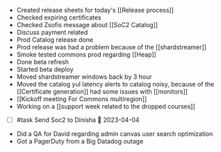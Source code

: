* Created release sheets for today's [[Release process]]
* Checked expiring certificates
* Checked Zsofis message about [[SoC2 Catalog]]
* Discuss payment related 
* Prod Catalog release done
* Prod release was had a problem because of the [[shardstreamer]]
* Smoke tested commons prod regarding [[Heap]]
* Done beta refresh
* Started beta deploy
* Moved shardstreamer windows back by 3 hour
* Moved the catalog yul latency alerts to catalog noisy, because of the [[Certificate generation]] had some issues with [[monitors]]
* [[Kickoff meeting For Commons multiregion]]
* Working on a [[support week related to the dropped courses]]
- [ ] #task Send Soc2 to Dinisha 📅 2023-04-04
* Did a QA for David regarding admin canvas user search optimization
* Got a PagerDuty from a Big Datadog outage